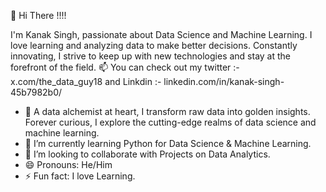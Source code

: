 👋 Hi There !!!!

I'm Kanak Singh, passionate about Data Science and Machine Learning. I love learning and analyzing data to make better decisions. Constantly innovating, I strive to keep up with new technologies and stay at the forefront of the field. 
📫 You can check out my twitter :- x.com/the_data_guy18  and  Linkdin :- linkedin.com/in/kanak-singh-45b7982b0/

- 👀 A data alchemist at heart, I transform raw data into golden insights. Forever curious, I explore the cutting-edge realms of data science and machine learning.
- 🌱 I’m currently learning Python for Data Science & Machine Learning.
- 💞️ I’m looking to collaborate with Projects on Data Analytics.
- 😄 Pronouns: He/Him
- ⚡ Fun fact: I love Learning.

<!---
kanak0305/kanak0305 is a ✨ special ✨ repository because its `README.md` (this file) appears on your GitHub profile.
You can click the Preview link to take a look at your changes.
--->
